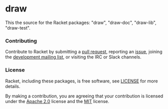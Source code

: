 # draw

This the source for the Racket packages: "draw", "draw-doc", "draw-lib", "draw-test".

### Contributing

Contribute to Racket by submitting a [pull request], reporting an
[issue], joining the [development mailing list], or visiting the
IRC or Slack channels.

### License

Racket, including these packages, is free software, see [LICENSE]
for more details.

By making a contribution, you are agreeing that your contribution
is licensed under the [Apache 2.0] license and the [MIT] license.

[MIT]: https://github.com/racket/racket/blob/master/racket/src/LICENSE-MIT.txt
[Apache 2.0]: https://www.apache.org/licenses/LICENSE-2.0.txt
[pull request]: https://github.com/racket/draw/pulls
[issue]: https://github.com/racket/draw/issues
[development mailing list]: https://lists.racket-lang.org
[LICENSE]: LICENSE
